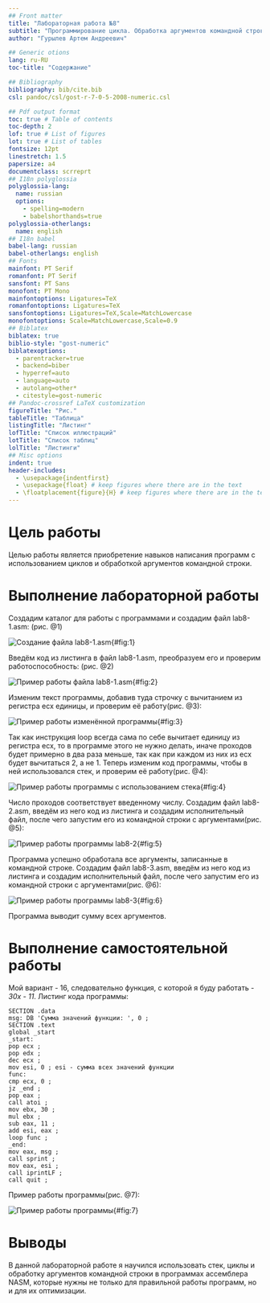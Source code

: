 ```yaml
---
## Front matter
title: "Лабораторная работа №8"
subtitle: "Программирование цикла. Обработка аргументов командной строки"
author: "Гурылев Артем Андреевич"

## Generic otions
lang: ru-RU
toc-title: "Содержание"

## Bibliography
bibliography: bib/cite.bib
csl: pandoc/csl/gost-r-7-0-5-2008-numeric.csl

## Pdf output format
toc: true # Table of contents
toc-depth: 2
lof: true # List of figures
lot: true # List of tables
fontsize: 12pt
linestretch: 1.5
papersize: a4
documentclass: scrreprt
## I18n polyglossia
polyglossia-lang:
  name: russian
  options:
	- spelling=modern
	- babelshorthands=true
polyglossia-otherlangs:
  name: english
## I18n babel
babel-lang: russian
babel-otherlangs: english
## Fonts
mainfont: PT Serif
romanfont: PT Serif
sansfont: PT Sans
monofont: PT Mono
mainfontoptions: Ligatures=TeX
romanfontoptions: Ligatures=TeX
sansfontoptions: Ligatures=TeX,Scale=MatchLowercase
monofontoptions: Scale=MatchLowercase,Scale=0.9
## Biblatex
biblatex: true
biblio-style: "gost-numeric"
biblatexoptions:
  - parentracker=true
  - backend=biber
  - hyperref=auto
  - language=auto
  - autolang=other*
  - citestyle=gost-numeric
## Pandoc-crossref LaTeX customization
figureTitle: "Рис."
tableTitle: "Таблица"
listingTitle: "Листинг"
lofTitle: "Список иллюстраций"
lotTitle: "Список таблиц"
lolTitle: "Листинги"
## Misc options
indent: true
header-includes:
  - \usepackage{indentfirst}
  - \usepackage{float} # keep figures where there are in the text
  - \floatplacement{figure}{H} # keep figures where there are in the text
---
```


# Цель работы

Целью работы является приобретение навыков написания программ с использованием циклов и обработкой аргументов командной строки.

# Выполнение лабораторной работы

Создадим каталог для работы с программами и создадим файл lab8-1.asm: (рис. @1)

![Создание файла lab8-1.asm](image/1.jpg){#fig:1}

Введём код из листинга в файл lab8-1.asm, преобразуем его и проверим работоспособность: (рис. @2)

![Пример работы файла lab8-1.asm](image/2.jpg){#fig:2}

Изменим текст программы, добавив туда строчку с вычитанием из регистра ecx единицы, и проверим её работу(рис. @3):

![Пример работы изменённой программы](image/3.jpg){#fig:3}

Так как инструкция loop всегда сама по себе вычитает единицу из регистра ecx, то в программе этого не нужно делать, иначе проходов будет примерно в два раза меньше, так как при каждом из них из ecx будет вычитаться 2, а не 1.
Теперь изменим код программы, чтобы в ней использовался стек, и проверим её работу(рис. @4):

![Пример работы программы с использованием стека](image/4.jpg){#fig:4}

Число проходов соответствует введенному числу.
Создадим файл lab8-2.asm, введём из него код из листинга и создадим исполнительный файл, после чего запустим его из командной строки с аргументами(рис. @5):

![Пример работы программы lab8-2](image/5.jpg){#fig:5}

Программа успешно обработала все аргументы, записанные в командной строке.
Создадим файл lab8-3.asm, введём из него код из листинга и создадим исполнительный файл, после чего запустим его из командной строки с аргументами(рис. @6):

![Пример работы программы lab8-3](image/6.jpg){#fig:6}

Программа выводит сумму всех аргументов.

# Выполнение самостоятельной работы

Мой вариант - 16, следовательно функция, с которой я буду работать - _30x - 11_.
Листинг кода программы:

```%include 'in_out.asm'
SECTION .data
msg: DB 'Сумма значений функции: ', 0 ;
SECTION .text
global _start
_start:
pop ecx ;
pop edx ;
dec ecx ;
mov esi, 0 ; esi - сумма всех значений функции
func:
cmp ecx, 0 ;
jz _end ;
pop eax ;
call atoi ;
mov ebx, 30 ;
mul ebx ;
sub eax, 11 ;
add esi, eax ;
loop func ;
_end:
mov eax, msg ;
call sprint ;
mov eax, esi ;
call iprintLF ;
call quit ;
```

Пример работы программы(рис. @7):

![Пример работы программы](image/7.jpg){#fig:7}

# Выводы

В данной лабораторной работе я научился использовать стек, циклы и обработку аргументов командной строки в программах ассемблера NASM, которые нужны не только для правильной работы программ, но и для их оптимизации.
